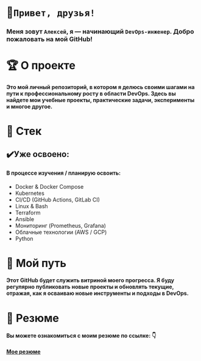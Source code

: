 # 👋`Привет, друзья!`
### Меня зовут `Алексей`, я — начинающий `DevOps-инженер`.  Добро пожаловать на мой GitHub!
# :trophy: О проекте
#### Это мой личный репозиторий, в котором я делюсь своими шагами на пути к профессиональному росту в области DevOps. Здесь вы найдете мои учебные проекты, практические задачи, эксперименты и многое другое.

# :book: Стек

## :heavy_check_mark:Уже освоено:
#### В процессе изучения / планирую освоить:
* Docker & Docker Compose
* Kubernetes
* CI/CD (GitHub Actions, GitLab CI)
* Linux & Bash
* Terraform
* Ansible
* Мониторинг (Prometheus, Grafana)
* Облачные технологии (AWS / GCP)
* Python
# :helicopter: Мой путь
  #### Этот GitHub будет служить витриной моего прогресса. Я буду регулярно публиковать новые проекты и обновлять текущие, отражая, как я осваиваю новые инструменты и подходы в DevOps.
# :memo: Резюме
#### Вы можете ознакомиться с моим резюме по ссылке: :point_down:
[**Мое резюме**](https://alexeyspectr.github.io/Profil/)
